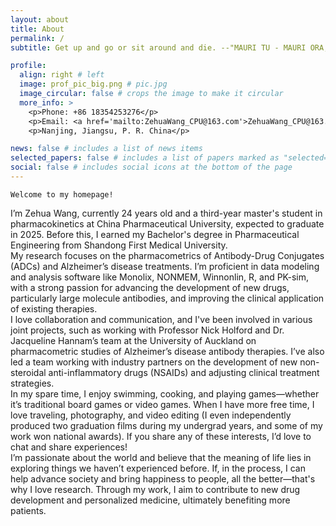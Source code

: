```yaml
---
layout: about
title: About
permalink: /
subtitle: Get up and go or sit around and die. --"MAURI TU - MAURI ORA, MAURI NOHO - MAURI MATE."

profile:
  align: right # left
  image: prof_pic_big.png # pic.jpg
  image_circular: false # crops the image to make it circular
  more_info: >
    <p>Phone: +86 18354253276</p>
    <p>Email: <a href='mailto:ZehuaWang_CPU@163.com'>ZehuaWang_CPU@163.com</a></p>
    <p>Nanjing, Jiangsu, P. R. China</p>

news: false # includes a list of news items
selected_papers: false # includes a list of papers marked as "selected={true}"
social: false # includes social icons at the bottom of the page
---
```


`Welcome to my homepage!`

I’m Zehua Wang, currently 24 years old and a third-year master's student in pharmacokinetics at China Pharmaceutical University, expected to graduate in 2025. Before this, I earned my Bachelor's degree in Pharmaceutical Engineering from Shandong First Medical University.    
My research focuses on the pharmacometrics of Antibody-Drug Conjugates (ADCs) and Alzheimer’s disease treatments. I’m proficient in data modeling and analysis software like Monolix, NONMEM, Winnonlin, R, and PK-sim, with a strong passion for advancing the development of new drugs, particularly large molecule antibodies, and improving the clinical application of existing therapies.    
I love collaboration and communication, and I've been involved in various joint projects, such as working with Professor Nick Holford and Dr. Jacqueline Hannam’s team at the University of Auckland on pharmacometric studies of Alzheimer’s disease antibody therapies. I’ve also led a team working with industry partners on the development of new non-steroidal anti-inflammatory drugs (NSAIDs) and adjusting clinical treatment strategies.    
In my spare time, I enjoy swimming, cooking, and playing games—whether it’s traditional board games or video games. When I have more free time, I love traveling, photography, and video editing (I even independently produced two graduation films during my undergrad years, and some of my work won national awards). If you share any of these interests, I’d love to chat and share experiences!    
I’m passionate about the world and believe that the meaning of life lies in exploring things we haven’t experienced before. If, in the process, I can help advance society and bring happiness to people, all the better—that's why I love research. Through my work, I aim to contribute to new drug development and personalized medicine, ultimately benefiting more patients.
